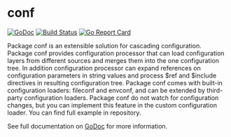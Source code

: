 # conf

[![GoDoc](https://godoc.org/github.com/iph0/conf?status.svg)](https://godoc.org/github.com/iph0/conf/v2) [![Build Status](https://travis-ci.org/iph0/conf.svg?branch=master)](https://travis-ci.org/iph0/conf) [![Go Report Card](https://goreportcard.com/badge/github.com/iph0/conf)](https://goreportcard.com/report/github.com/iph0/conf)

Package conf is an extensible solution for cascading configuration. Package conf
provides configuration processor that can load configuration layers from
different sources and merges them into the one configuration tree. In addition
configuration processor can expand references on configuration parameters in
string values and process $ref and $include directives in resulting configuration
tree. Package conf comes with built-in configuration loaders: fileconf and
envconf, and can be extended by third-party configuration loaders. Package conf
do not watch for configuration changes, but you can implement this feature in
the custom configuration loader. You can find full example in repository.

See full documentation on [GoDoc](https://godoc.org/github.com/iph0/conf/v2) for
more information.
